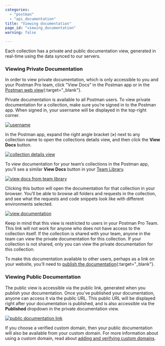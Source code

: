 ```yaml
---
categories:
  - "postman"
  - "api_documentation"
title: "Viewing documentation"
page_id: "viewing_documentation"
warning: false

---
```


Each collection has a private and public documentation view, generated in real-time using the data synced to our servers. 

### Viewing Private Documentation

In order to view private documentation, which is only accessible to you and your Postman Pro team, click "View Docs" in the Postman app or in the [Postman web view](https://app.getpostman.com/dashboard/collections/team){:target="_blank"}. 

Private documentation is available to all Postman users. To view private documentation for a collection, make sure you’re signed in to the Postman app. When signed in, your username will be displayed in the top-right corner.

[![username](https://s3.amazonaws.com/postman-static-getpostman-com/postman-docs/59030701.png)](https://s3.amazonaws.com/postman-static-getpostman-com/postman-docs/59030701.png)

In the Postman app, expand the right angle bracket (**>**) next to any collection name to open the collections details view, and then click the **View Docs** button.

[![collection details view](https://s3.amazonaws.com/postman-static-getpostman-com/postman-docs/59030970.png)](https://s3.amazonaws.com/postman-static-getpostman-com/postman-docs/59030970.png)

To view documentation for your team’s collections in the Postman app, you’ll see a similar **View Docs** button in your [Team Library](/docs/postman/team_library/sharing). 

[![view docs from team library](https://www.getpostman.com/img/v1/docs/publishing_docs/Docs2.png)](https://www.getpostman.com/img/v1/docs/publishing_docs/Docs2.png)

Clicking this button will open the documentation for that collection in your browser. You’ll be able to browse all folders and requests in the collection, and see what the requests and code snippets look like with different environments selected.

[![view documentation](https://s3.amazonaws.com/postman-static-getpostman-com/postman-docs/59032512.png)](https://s3.amazonaws.com/postman-static-getpostman-com/postman-docs/59032512.png)

Keep in mind that this view is restricted to users in your Postman Pro Team. This link will not work for anyone who does not have access to the collection itself. If the collection is shared with your team, anyone in the team can view the private documentation for this collection. If your collection is not shared, only you can view the private documentation for this collection.

To make this documentation available to other users, perhaps as a link on your website, you’ll need to [publish the documentation](https://app.getpostman.com/dashboard/collections/team){:target="_blank"}.

### Viewing Public Documentation

The public view is accessible via the public link, generated when you publish your documentation. Once you've published your documentation, anyone can access it via the public URL. This public URL will be displayed right after your documentation is published, and is also accessible via the **Published** dropdown in the private documentation view.

[![public documentation link](https://s3.amazonaws.com/postman-static-getpostman-com/postman-docs/59031795.png)](https://s3.amazonaws.com/postman-static-getpostman-com/postman-docs/59031795.png)

If you choose a verified custom domain, then your public documentation will also be available from your custom domain. For more information about using a custom domain, read about [adding and verifying custom domains](/docs/postman/api_documentation/adding_and_verifying_custom_domains).

